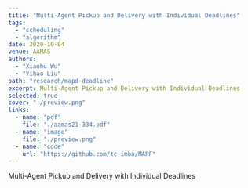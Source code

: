 ```yaml
---
title: "Multi-Agent Pickup and Delivery with Individual Deadlines"
tags: 
  - "scheduling"
  - "algorithm"
date: 2020-10-04
venue: AAMAS
authors:
  - "Xiaohu Wu"
  - "Yihao Liu"
path: "research/mapd-deadline"
excerpt: Multi-Agent Pickup and Delivery with Individual Deadlines
selected: true
cover: "./preview.png"
links:
  - name: "pdf"
    file: "./aamas21-334.pdf"
  - name: "image"
    file: "./preview.png"
  - name: "code"
    url: "https://github.com/tc-imba/MAPF"
---
```


Multi-Agent Pickup and Delivery with Individual Deadlines

